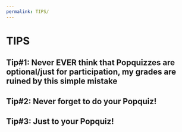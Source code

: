 ```yaml
---
permalink: TIPS/
---
```


# TIPS

## Tip#1: Never EVER think that Popquizzes are optional/just for participation, my grades are ruined by this simple mistake
## Tip#2: Never forget to do your Popquiz!
## Tip#3: Just to your Popquiz!

